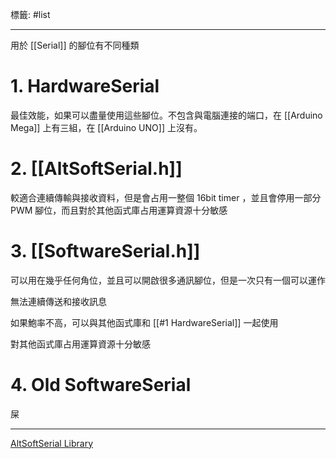 標籤: #list 

---

用於 [[Serial]] 的腳位有不同種類

# 1. HardwareSerial

最佳效能，如果可以盡量使用這些腳位。不包含與電腦連接的端口，在 [[Arduino Mega]] 上有三組，在 [[Arduino UNO]] 上沒有。

# 2. [[AltSoftSerial.h]]

較適合連續傳輸與接收資料，但是會占用一整個 16bit timer ，並且會停用一部分 PWM 腳位，而且對於其他函式庫占用運算資源十分敏感

# 3. [[SoftwareSerial.h]]

可以用在幾乎任何角位，並且可以開啟很多通訊腳位，但是一次只有一個可以運作

無法連續傳送和接收訊息

如果鮑率不高，可以與其他函式庫和 [[#1 HardwareSerial]] 一起使用

對其他函式庫占用運算資源十分敏感

# 4. Old SoftwareSerial

屎

---

[AltSoftSerial Library](https://www.pjrc.com/teensy/td_libs_AltSoftSerial.html#speed)